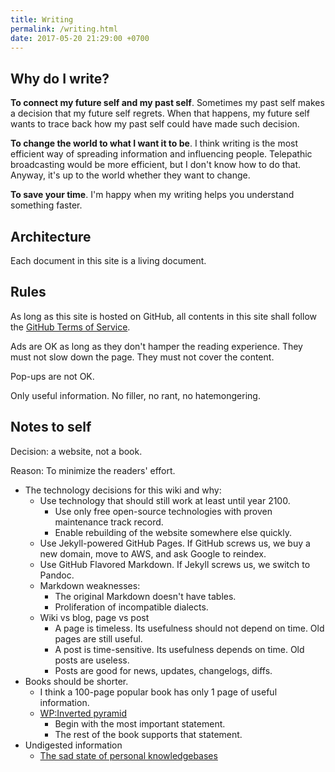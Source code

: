 ```yaml
---
title: Writing
permalink: /writing.html
date: 2017-05-20 21:29:00 +0700
---
```


## Why do I write?

**To connect my future self and my past self**.
Sometimes my past self makes a decision that my future self regrets.
When that happens, my future self wants to trace back
how my past self could have made such decision.

**To change the world to what I want it to be**.
I think writing is the most efficient way of
spreading information and influencing people.
Telepathic broadcasting would be more efficient,
but I don't know how to do that.
Anyway, it's up to the world
whether they want to change.

**To save your time**.
I'm happy when my writing helps you understand something faster.

## Architecture

Each document in this site is a living document.

## Rules

As long as this site is hosted on GitHub,
all contents in this site shall follow the
[GitHub Terms of Service](https://help.github.com/articles/github-terms-of-service/).

Ads are OK as long as they don't hamper the reading experience.
They must not slow down the page.
They must not cover the content.

Pop-ups are not OK.

Only useful information.
No filler, no rant, no hatemongering.

## Notes to self

Decision: a website, not a book.

Reason: To minimize the readers' effort.

- The technology decisions for this wiki and why:
    - Use technology that should still work at least until year 2100.
        - Use only free open-source technologies with proven maintenance track record.
        - Enable rebuilding of the website somewhere else quickly.
    - Use Jekyll-powered GitHub Pages. If GitHub screws us, we buy a new domain, move to AWS, and ask Google to reindex.
    - Use GitHub Flavored Markdown. If Jekyll screws us, we switch to Pandoc.
    - Markdown weaknesses:
        - The original Markdown doesn't have tables.
        - Proliferation of incompatible dialects.
    - Wiki vs blog, page vs post
        - A page is timeless. Its usefulness should not depend on time.
        Old pages are still useful.
        - A post is time-sensitive. Its usefulness depends on time.
        Old posts are useless.
        - Posts are good for news, updates, changelogs, diffs.
- Books should be shorter.
    - I think a 100-page popular book has only 1 page of useful information.
    - [WP:Inverted pyramid](https://en.wikipedia.org/wiki/Inverted_pyramid_(journalism))
        - Begin with the most important statement.
        - The rest of the book supports that statement.
- Undigested information
    - [The sad state of personal knowledgebases](https://news.ycombinator.com/item?id=10739227)
